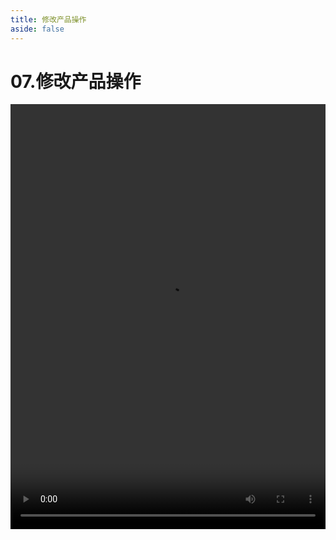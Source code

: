 ```yaml
---
title: 修改产品操作
aside: false
---
```


# 07.修改产品操作

<video autoplay src="http://qn.chinavanes.com/nodejs/module-13/07.修改产品操作.mp4" controls controlsList="nodownload" width="100%" height="680"/>

